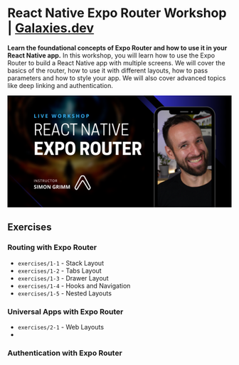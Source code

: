 # React Native Expo Router Workshop | [Galaxies.dev](https://galaxies.dev)

**Learn the foundational concepts of Expo Router and how to use it in your React Native app.**
In this workshop, you will learn how to use the Expo Router to build a React Native app with multiple screens. We will cover the basics of the router, how to use it with different layouts, how to pass parameters and how to style your app. We will also cover advanced topics like deep linking and authentication.

![Workshop Cover](slides/assets/workshop.png)


## Exercises

### Routing with Expo Router

- `exercises/1-1` - Stack Layout
- `exercises/1-2` - Tabs Layout
- `exercises/1-3` - Drawer Layout
- `exercises/1-4` - Hooks and Navigation
- `exercises/1-5` - Nested Layouts

### Universal Apps with Expo Router

- `exercises/2-1` - Web Layouts
- 



### Authentication with Expo Router
